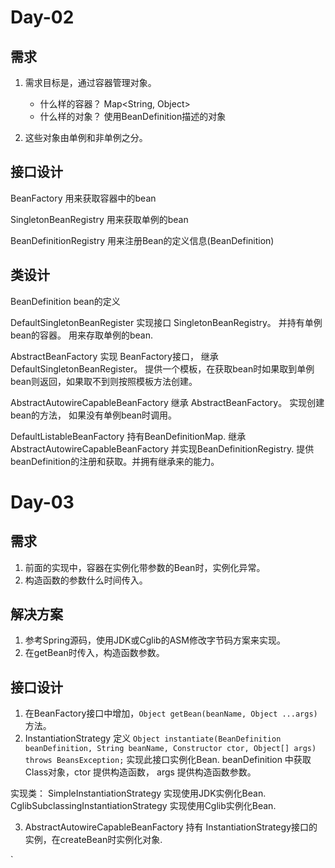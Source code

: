 # Day-02
## 需求
1. 需求目标是，通过容器管理对象。
   - 什么样的容器？ Map<String, Object>
   - 什么样的对象？ 使用BeanDefinition描述的对象
   
2. 这些对象由单例和非单例之分。

## 接口设计

BeanFactory 用来获取容器中的bean

SingletonBeanRegistry 用来获取单例的bean

BeanDefinitionRegistry 用来注册Bean的定义信息(BeanDefinition)

## 类设计

BeanDefinition bean的定义

DefaultSingletonBeanRegister 实现接口 SingletonBeanRegistry。 并持有单例bean的容器。 用来存取单例的bean.

AbstractBeanFactory 实现 BeanFactory接口， 继承 DefaultSingletonBeanRegister。 提供一个模板，在获取bean时如果取到单例bean则返回，如果取不到则按照模板方法创建。

AbstractAutowireCapableBeanFactory 继承 AbstractBeanFactory。 实现创建bean的方法， 如果没有单例bean时调用。

DefaultListableBeanFactory 持有BeanDefinitionMap. 继承 AbstractAutowireCapableBeanFactory 并实现BeanDefinitionRegistry. 提供beanDefinition的注册和获取。并拥有继承来的能力。

# Day-03

## 需求

1. 前面的实现中，容器在实例化带参数的Bean时，实例化异常。
2. 构造函数的参数什么时间传入。

## 解决方案

1. 参考Spring源码，使用JDK或Cglib的ASM修改字节码方案来实现。
2. 在getBean时传入，构造函数参数。

## 接口设计

1. 在BeanFactory接口中增加，`Object getBean(beanName, Object ...args)` 方法。
2. InstantiationStrategy 定义 `Object instantiate(BeanDefinition beanDefinition, String beanName, Constructor ctor, Object[] args) throws BeansException;`
实现此接口实例化Bean. beanDefinition 中获取Class对象，ctor 提供构造函数， args 提供构造函数参数。

实现类： SimpleInstantiationStrategy 实现使用JDK实例化Bean. CglibSubclassingInstantiationStrategy 实现使用Cglib实例化Bean.

3. AbstractAutowireCapableBeanFactory 持有 InstantiationStrategy接口的实例，在createBean时实例化对象.


`
